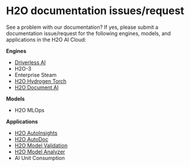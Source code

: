 # H2O documentation issues/request 


See a problem with our documentation? If yes, please submit a documentation issue/request for the following engines, models, and applications in the H2O AI Cloud: 

**Engines**

- [Driverless AI](https://github.com/h2oai/docs-issues-requests/issues/new?assignees=zainhaq-h2o&labels=area%2Fdocumentation%2C+driverless-ai&template=driverless-ai.md&title=%5BDAI%5D)
- H2O-3
- Enterprise Steam 
- [H2O Hydrogen Torch](https://github.com/h2oai/docs-issues-requests/issues/new?assignees=5675sp&labels=area%2Fdocumentation%2C+h2o-hydrogen-torch&template=h2o-hydrogen-torch.md&title=%5BH2O-HT%5D)
- [H2O Document AI](https://github.com/h2oai/docs-issues-requests/issues/new?assignees=5675sp&labels=area%2Fdocumentation%2C+h2o-document-ai&template=h2o-document-ai.md&title=%5BH2O-DA%5D)


**Models**

- H2O MLOps 


**Applications** 

- [H2O AutoInsights](https://github.com/h2oai/docs-issues-requests/issues/new?assignees=5675sp&labels=area%2Fdocumentation%2C+h2o-autoinsights&template=h2o-autoinsights.md&title=%5BH2O-A%5D)
- [H2O AutoDoc](https://github.com/h2oai/docs-issues-requests/issues/new?assignees=5675sp&labels=area%2Fdocumentation%2C+h2o-autodoc&template=h2o-autodoc.md&title=%5BH2O-AD%5D) 
- [H2O Model Validation](https://github.com/h2oai/docs-issues-requests/issues/new?assignees=5675sp&labels=area%2Fdocumentation%2C+h2o-model-validation&template=h2o-model-validation.md&title=%5BH2O-MV%5D)
- [H2O Model Analyzer](https://github.com/h2oai/docs-issues-requests/issues/new?assignees=5675sp&labels=area%2Fdocumentation%2C+h2o-model-analyzer&template=h2o-model-analyzer.md&title=%5BH2O-MA%5D) 
- AI Unit Consumption 


